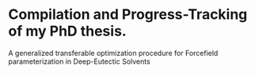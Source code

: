 # Compilation and Progress-Tracking of my PhD thesis.
A generalized transferable optimization procedure for Forcefield parameterization in Deep-Eutectic Solvents
